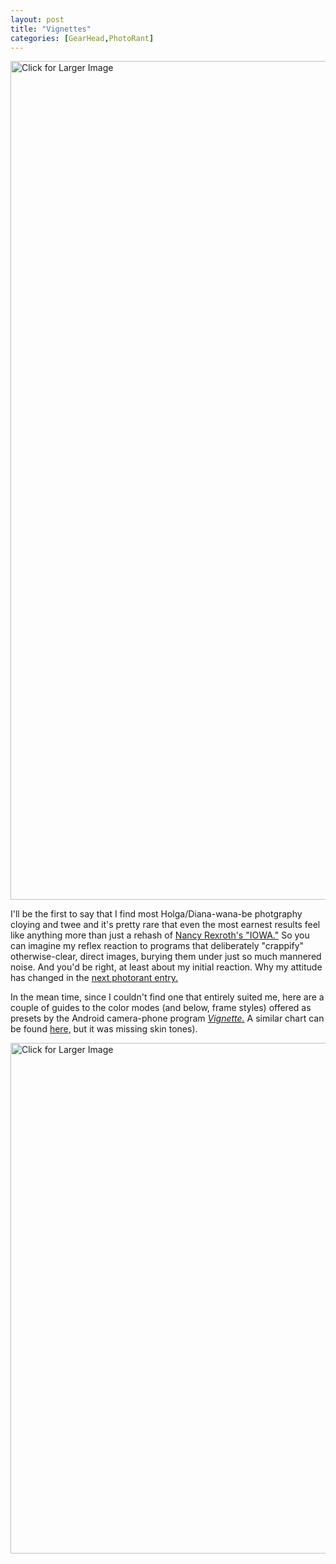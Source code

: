 ```yaml
---
layout: post
title: "Vignettes"
categories: [GearHead,PhotoRant]
---
```

<a href="/blog/archives/pix2011/Bjorke_Vignette_Color_Full.jpg"><img alt="Click for Larger Image" src="http://www.botzilla.com/blog/archives/pix2011/Bjorke_Vignette_Color.jpg" width="807" height="1342" border="0" /></a>

I'll be the first to say that I find most Holga/Diana-wana-be photgraphy cloying and twee and it's pretty rare that even the most earnest results feel like anything more than just a rehash of <a href="http://www.foundobjectsgallery.com/bartender/2008/02/07/nancy-rexroth/">Nancy Rexroth's "IOWA."</a> So you can imagine my reflex reaction to programs that deliberately "crappify" otherwise-clear, direct images, burying them under just so much mannered noise. And you'd be right, at least about my initial reaction. Why my attitude has changed in the <a href="/blog/archives/000732.html">next photorant entry.</a>

In the mean time, since I couldn't find one that entirely suited me, here are a couple of guides to the color modes (and below, frame styles) offered as presets by the Android camera-phone program <a href="http://neilandtheresa.co.uk/Android/Vignette/"><i>Vignette.</i></a> A similar chart can be found <a href="http://www.schussman.com/article/great-android-apps-vignette">here,</a> but it was missing skin tones). 

<!--more-->
<a href="http://www.botzilla.com/blog/archives/pix2011/Bjorke_Vignette_Frame_Full.jpg"><img alt="Click for Larger Image" src="http://www.botzilla.com/blog/archives/pix2011/Bjorke_Vignette_Frame.jpg" width="807" height="817" border="0" /></a>
